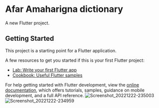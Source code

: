 # Afar Amaharigna dictionary

A new Flutter project.

## Getting Started

This project is a starting point for a Flutter application.

A few resources to get you started if this is your first Flutter project:

- [Lab: Write your first Flutter app](https://docs.flutter.dev/get-started/codelab)
- [Cookbook: Useful Flutter samples](https://docs.flutter.dev/cookbook)

For help getting started with Flutter development, view the
[online documentation](https://docs.flutter.dev/), which offers tutorials,
samples, guidance on mobile development, and a full API reference.
![Screenshot_20221222-235003](https://user-images.githubusercontent.com/51235793/211559582-d00968ae-5cfc-4331-a16a-3470d9d2a603.png)
![Screenshot_20221222-234959](https://user-images.githubusercontent.com/51235793/211559585-a83c84b5-eb88-44f1-9311-6005a3c5ff77.png)
